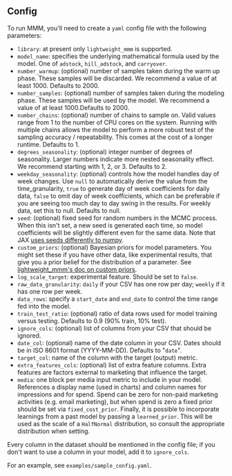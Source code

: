 ## Config

To run MMM, you'll need to create a `yaml` config file with the following parameters:
* `library`: at present only `lightweight_mmm` is supported.
* `model_name`: specifies the underlying mathematical formula used by the model.  One of `adstock`, `hill_adstock`, and `carryover`.
* `number_warmup`: (optional) number of samples taken during the warm up phase.  These samples will be discarded.  We recommend a value of at least 1000. Defaults to 2000.
* `number_samples`: (optional) number of samples taken during the modeling phase.  These samples will be used by the model.  We recommend a value of at least 1000.Defaults to 2000.
* `number_chains`: (optional) number of chains to sample on.  Valid values range from 1 to the number of CPU cores on the system.  Running with multiple chains allows the model to perform a more robust test of the sampling accuracy / repeatability.  This comes at the cost of a longer runtime. Defaults to 1.
* `degrees_seasonality`: (optional) integer number of degrees of seasonality.  Larger numbers indicate more nested seasonality effect.  We recommend starting with 1, 2, or 3. Defaults to 2.
* `weekday_seasonality`: (optional) controls how the model handles day of week changes. Use `null` to automatically derive the value from the time_granularity, `true` to generate day of week coefficients for daily data, `false` to omit day of week coefficients, which can be preferable if you are seeing too much day to day swing in the results. For weekly data, set this to null. Defaults to null.
* `seed`: (optional) fixed seed for random numbers in the MCMC process. When this isn't set, a new seed is generated each time, so model coefficients will be slightly different even for the same data. Note that JAX [uses seeds differently to numpy](https://jax.readthedocs.io/en/latest/jax-101/05-random-numbers.html).
* `custom_priors`: (optional) Bayesian priors for model parameters. You might set these if you have other data, like experimental results, that give you a prior belief for the distribution of a parameter. See [lightweight_mmm's doc on custom priors](https://lightweight-mmm.readthedocs.io/en/latest/custom_priors.html).
* `log_scale_target`: experimental feature.  Should be set to `false`.
* `raw_data_granularity`: `daily` if your CSV has one row per day; `weekly` if it has one row per week.
* `data_rows`: specify a `start_date` and `end_date` to control the time range fed into the model.
* `train_test_ratio`: (optional) ratio of data rows used for model training versus testing. Defaults to 0.9 (90% train, 10% test).
* `ignore_cols`: (optional) list of columns from your CSV that should be ignored.
* `date_col`: (optional) name of the date column in your CSV.  Dates should be in ISO 8601 format (YYYY-MM-DD).  Defaults to "`date`".
* `target_col`: name of the column with the target (output) metric.
* `extra_features_cols`: (optional) list of extra feature columns.  Extra features are factors external to marketing that influence the target.
* `media`: one block per media input metric to include in your model.  References a display name (used in charts) and column names for impressions and for spend.  Spend can be zero for non-paid marketing activities (e.g. email marketing), but when spend is zero a fixed prior should be set via `fixed_cost_prior`.  Finally, it is possible to incorporate learnings from a past model by passing a `learned_prior`.  This will be used as the scale of a `HalfNormal` distribution, so consult the appropriate distribution when setting.

Every column in the dataset should be mentioned in the config file; if you don't want to use a column in your model, add it to `ignore_cols`.

For an example, see `examples/sample_config.yaml`.